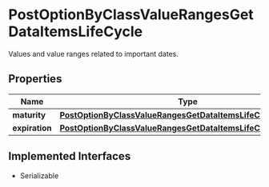 

# PostOptionByClassValueRangesGetDataItemsLifeCycle

Values and value ranges related to important dates.

## Properties

Name | Type | Description | Notes
------------ | ------------- | ------------- | -------------
**maturity** | [**PostOptionByClassValueRangesGetDataItemsLifeCycleMaturity**](PostOptionByClassValueRangesGetDataItemsLifeCycleMaturity.md) |  |  [optional]
**expiration** | [**PostOptionByClassValueRangesGetDataItemsLifeCycleExpiration**](PostOptionByClassValueRangesGetDataItemsLifeCycleExpiration.md) |  |  [optional]


## Implemented Interfaces

* Serializable



